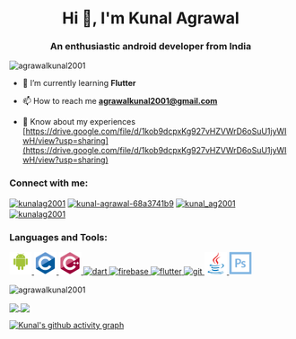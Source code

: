 <h1 align="center">Hi 👋, I'm Kunal Agrawal</h1>
<h3 align="center">An enthusiastic android developer from India</h3>

<p align="left"> <img src="https://komarev.com/ghpvc/?username=agrawalkunal2001&label=Profile%20views&color=0e75b6&style=flat" alt="agrawalkunal2001" /> </p>

- 🌱 I’m currently learning **Flutter**

- 📫 How to reach me **agrawalkunal2001@gmail.com**

- 📄 Know about my experiences [https://drive.google.com/file/d/1kob9dcpxKg927vHZVWrD6oSuU1jyWIwH/view?usp=sharing](https://drive.google.com/file/d/1kob9dcpxKg927vHZVWrD6oSuU1jyWIwH/view?usp=sharing)

<h3 align="left">Connect with me:</h3>
<p align="left">
<a href="https://twitter.com/kunalag2001" target="blank"><img align="center" src="https://raw.githubusercontent.com/rahuldkjain/github-profile-readme-generator/master/src/images/icons/Social/twitter.svg" alt="kunalag2001" height="30" width="40" /></a>
<a href="https://linkedin.com/in/kunal-agrawal-68a3741b9" target="blank"><img align="center" src="https://raw.githubusercontent.com/rahuldkjain/github-profile-readme-generator/master/src/images/icons/Social/linked-in-alt.svg" alt="kunal-agrawal-68a3741b9" height="30" width="40" /></a>
<a href="https://instagram.com/kunal_ag2001" target="blank"><img align="center" src="https://raw.githubusercontent.com/rahuldkjain/github-profile-readme-generator/master/src/images/icons/Social/instagram.svg" alt="kunal_ag2001" height="30" width="40" /></a>
<a href="https://www.codechef.com/users/kunalag2001" target="blank"><img align="center" src="https://cdn.jsdelivr.net/npm/simple-icons@3.1.0/icons/codechef.svg" alt="kunalag2001" height="30" width="40" /></a>
</p>

<h3 align="left">Languages and Tools:</h3>
<p align="left"> <a href="https://developer.android.com" target="_blank"> <img src="https://raw.githubusercontent.com/devicons/devicon/master/icons/android/android-original-wordmark.svg" alt="android" width="40" height="40"/> </a> <a href="https://www.cprogramming.com/" target="_blank"> <img src="https://raw.githubusercontent.com/devicons/devicon/master/icons/c/c-original.svg" alt="c" width="40" height="40"/> </a> <a href="https://www.w3schools.com/cpp/" target="_blank"> <img src="https://raw.githubusercontent.com/devicons/devicon/master/icons/cplusplus/cplusplus-original.svg" alt="cplusplus" width="40" height="40"/> </a> <a href="https://dart.dev" target="_blank"> <img src="https://www.vectorlogo.zone/logos/dartlang/dartlang-icon.svg" alt="dart" width="40" height="40"/> </a> <a href="https://firebase.google.com/" target="_blank"> <img src="https://www.vectorlogo.zone/logos/firebase/firebase-icon.svg" alt="firebase" width="40" height="40"/> </a> <a href="https://flutter.dev" target="_blank"> <img src="https://www.vectorlogo.zone/logos/flutterio/flutterio-icon.svg" alt="flutter" width="40" height="40"/> </a> <a href="https://git-scm.com/" target="_blank"> <img src="https://www.vectorlogo.zone/logos/git-scm/git-scm-icon.svg" alt="git" width="40" height="40"/> </a> <a href="https://www.java.com" target="_blank"> <img src="https://raw.githubusercontent.com/devicons/devicon/master/icons/java/java-original.svg" alt="java" width="40" height="40"/> </a> <a href="https://www.photoshop.com/en" target="_blank"> <img src="https://raw.githubusercontent.com/devicons/devicon/master/icons/photoshop/photoshop-line.svg" alt="photoshop" width="40" height="40"/> </a> </p>



<p><img align="center" src="https://github-readme-streak-stats.herokuapp.com/?user=agrawalkunal2001&theme=react" alt="agrawalkunal2001" /></p>




<a href="https://github.com/agrawalkunal2001/github-readme-stats">
  <img align="center" src="https://github-readme-stats.vercel.app/api/top-langs/?username=agrawalkunal2001&layout=compact&theme=react&count_private=true" />
</a>
<a href="https://github.com/agrawalkunal2001/github-readme-stats">
  <img align="center" src="https://github-readme-stats.vercel.app/api?username=agrawalkunal2001&show_icons=true&theme=react&count_private=true" />
</a>





[![Kunal's github activity graph](https://activity-graph.herokuapp.com/graph?username=agrawalkunal2001&theme=react-dark)](https://github.com/agrawalkunal2001/github-readme-activity-graph)


<!---
agrawalkunal2001/agrawalkunal2001 is a ✨ special ✨ repository because its `README.md` (this file) appears on your GitHub profile.
You can click the Preview link to take a look at your changes.
--->
